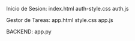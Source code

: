 Inicio de Sesion:
index.html
auth-style.css
auth.js

Gestor de Tareas:
app.html
style.css
app.js

BACKEND:
app.py
